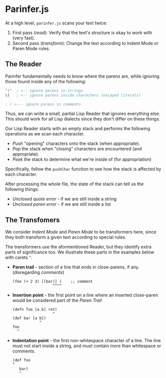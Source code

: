 # Parinfer.js

At a high level, `parinfer.js` scans your text twice:

1. First pass (_read_): Verify that the text's structure is okay to work with (very fast).
1. Second pass (_transform_): Change the text according to Indent Mode or Paren Mode rules.

## The Reader

Parinfer fundamentally needs to know where the parens are, while ignoring
those found inside any of the following:

```clj
"("  ; <-- ignore parens in strings
\(   ; <-- ignore parens inside characters (escaped literals)

; ( <--- ignore parens in comments
```

Thus, we can write a small, partial Lisp Reader that ignores everything else.
This should work for all Lisp dialects since they don't differ on these things.

Our Lisp Reader starts with an empty stack and performs the following
operations as we scan each character.

- _Push_ "opening" characters onto the stack (when appropriate).
- _Pop_ the stack when "closing" characters are encountered (and appropriate).
- _Peek_ the stack to determine what we're inside of (for appropriation)

Specifically, follow the `pushChar` function to see how the stack is affected
by each character.

After processing the whole file, the state of the stack can tell us the
following things:

- _Unclosed quote error_ - if we are still inside a string
- _Unclosed paren error_ - if we are still inside a list

## The Transfomers

We consider _Indent Mode_ and _Paren Mode_ to be transformers here, since they
both transform a given text according to special rules.

The transformers use the aformentioned Reader, but they identify extra
parts of significance too.  We illustrate these parts in the examples below
with carets `^`.

- __Paren trail__ - section of a line that ends in close-parens, if any. (disregarding _comments_)

    ```
    (foo (+ 2 3) [(bar)] )    ;; comment
                      ^^^^
    ```

- __Insertion point__ - the first point on a line where an inserted close-paren would be considered part of the _Paren Trail_

    ```
    (defn foo [a b] ret)
                      ^
    (def bar [a b])
                ^
    foo
      ^
    ```

- __Indentation point__ - the first non-whitespace character of a line.  The line
  must not start inside a string, and must contain more than whitespace or
  comments.

    ```
    (def foo
    ^
       bar)
       ^
    ```



